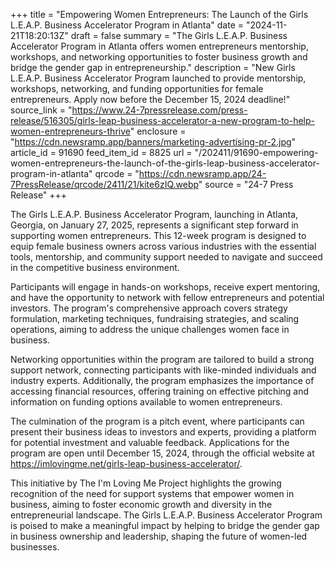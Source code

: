 +++
title = "Empowering Women Entrepreneurs: The Launch of the Girls L.E.A.P. Business Accelerator Program in Atlanta"
date = "2024-11-21T18:20:13Z"
draft = false
summary = "The Girls L.E.A.P. Business Accelerator Program in Atlanta offers women entrepreneurs mentorship, workshops, and networking opportunities to foster business growth and bridge the gender gap in entrepreneurship."
description = "New Girls L.E.A.P. Business Accelerator Program launched to provide mentorship, workshops, networking, and funding opportunities for female entrepreneurs. Apply now before the December 15, 2024 deadline!"
source_link = "https://www.24-7pressrelease.com/press-release/516305/girls-leap-business-accelerator-a-new-program-to-help-women-entrepreneurs-thrive"
enclosure = "https://cdn.newsramp.app/banners/marketing-advertising-pr-2.jpg"
article_id = 91690
feed_item_id = 8825
url = "/202411/91690-empowering-women-entrepreneurs-the-launch-of-the-girls-leap-business-accelerator-program-in-atlanta"
qrcode = "https://cdn.newsramp.app/24-7PressRelease/qrcode/2411/21/kite6zIQ.webp"
source = "24-7 Press Release"
+++

<p>The Girls L.E.A.P. Business Accelerator Program, launching in Atlanta, Georgia, on January 27, 2025, represents a significant step forward in supporting women entrepreneurs. This 12-week program is designed to equip female business owners across various industries with the essential tools, mentorship, and community support needed to navigate and succeed in the competitive business environment.</p><p>Participants will engage in hands-on workshops, receive expert mentoring, and have the opportunity to network with fellow entrepreneurs and potential investors. The program's comprehensive approach covers strategy formulation, marketing techniques, fundraising strategies, and scaling operations, aiming to address the unique challenges women face in business.</p><p>Networking opportunities within the program are tailored to build a strong support network, connecting participants with like-minded individuals and industry experts. Additionally, the program emphasizes the importance of accessing financial resources, offering training on effective pitching and information on funding options available to women entrepreneurs.</p><p>The culmination of the program is a pitch event, where participants can present their business ideas to investors and experts, providing a platform for potential investment and valuable feedback. Applications for the program are open until December 15, 2024, through the official website at <a href='https://imlovingme.net/girls-leap-business-accelerator/' rel='nofollow' target='_blank'>https://imlovingme.net/girls-leap-business-accelerator/</a>.</p><p>This initiative by The I'm Loving Me Project highlights the growing recognition of the need for support systems that empower women in business, aiming to foster economic growth and diversity in the entrepreneurial landscape. The Girls L.E.A.P. Business Accelerator Program is poised to make a meaningful impact by helping to bridge the gender gap in business ownership and leadership, shaping the future of women-led businesses.</p>